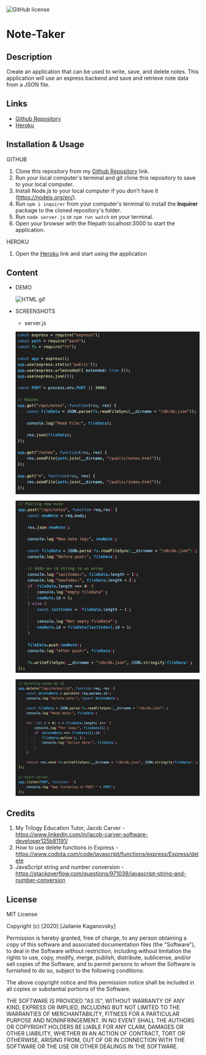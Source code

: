 ![GitHub license](https://img.shields.io/badge/license-MIT-blue.svg)

# Note-Taker

## Description
Create an application that can be used to write, save, and delete notes. This application will use an express backend and save and retrieve note data from a JSON file.

## Links
* [Github Repository](https://github.com/jkaganovsky/Note-Taker)
* [Heroku](https://notes-logging.herokuapp.com/)


## Installation & Usage
GITHUB
1. Clone this repository from my [Github Repository](https://github.com/jkaganovsky/Note-Taker) link.
1. Run your local computer's terminal and git clone this repository to save to your local computer.
1. Install Node.js to your local computer if you don't have it (https://nodejs.org/en/).
1. Run `npm i inquirer` from your computer's terminal to install the **Inquirer** package to the cloned repository's folder.
1. Run `node server.js` or `npm run watch` on your terminal.
1. Open your browser with the filepath localhost:3000 to start the application.


HEROKU
1. Open the [Heroku](https://notes-logging.herokuapp.com/) link and start using the application

## Content
* DEMO

    ![HTML gif](./public/assets/images/note-taker.gif)

* SCREENSHOTS

    - server.js

    ![routes](./public/assets/images/routes-app.get.png)

    ![posts](./public/assets/images/posts-app.post.png)

    ![delete](./public/assets/images/delete-app.delete.png)

## Credits
1. My Trilogy Education Tutor, Jacob Carver - https://www.linkedin.com/in/jacob-carver-software-developer125b81191/
1. How to use delete functions in Express - https://www.codota.com/code/javascript/functions/express/Express/delete
1. JavaScript string and number conversion - https://stackoverflow.com/questions/971039/javascript-string-and-number-conversion

## License
MIT License

Copyright (c) [2020] [Jailanie Kaganovsky]

Permission is hereby granted, free of charge, to any person obtaining a copy
of this software and associated documentation files (the "Software"), to deal
in the Software without restriction, including without limitation the rights
to use, copy, modify, merge, publish, distribute, sublicense, and/or sell
copies of the Software, and to permit persons to whom the Software is
furnished to do so, subject to the following conditions:

The above copyright notice and this permission notice shall be included in all
copies or substantial portions of the Software.

THE SOFTWARE IS PROVIDED "AS IS", WITHOUT WARRANTY OF ANY KIND, EXPRESS OR
IMPLIED, INCLUDING BUT NOT LIMITED TO THE WARRANTIES OF MERCHANTABILITY,
FITNESS FOR A PARTICULAR PURPOSE AND NONINFRINGEMENT. IN NO EVENT SHALL THE
AUTHORS OR COPYRIGHT HOLDERS BE LIABLE FOR ANY CLAIM, DAMAGES OR OTHER
LIABILITY, WHETHER IN AN ACTION OF CONTRACT, TORT OR OTHERWISE, ARISING FROM,
OUT OF OR IN CONNECTION WITH THE SOFTWARE OR THE USE OR OTHER DEALINGS IN THE
SOFTWARE.
